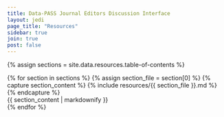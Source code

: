 ```yaml
---
title: Data-PASS Journal Editors Discussion Interface
layout: jedi
page_title: "Resources"
sidebar: true
join: true
post: false
---
```


<!-- {% capture resources_intro %}
{% include resources/resources-intro.md %}
{% endcapture %}
{{ resources_intro | markdownify }} -->

{% assign sections = site.data.resources.table-of-contents %}

<div id="contentWrapper">
{% for section in sections %}
{% assign section_file = section[0] %}
{% capture section_content %}
{% include resources/{{ section_file }}.md %}
{% endcapture %}
<div id="{{ section_file }}">
{{ section_content | markdownify }}
</div>
{% endfor %}
</div>